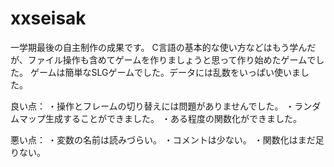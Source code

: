 # xxseisak
一学期最後の自主制作の成果です。
C言語の基本的な使い方などはもう学んだが、ファイル操作も含めてゲームを作りましょうと思って作り始めたゲームでした。
ゲームは簡単なSLGゲームでした。データには乱数をいっぱい使いました。

良い点：
・操作とフレームの切り替えには問題がありませんでした。
・ランダムマップ生成することができました。
・ある程度の関数化ができました。

悪い点：
・変数の名前は読みづらい。
・コメントは少ない。
・関数化はまだ足りない。
